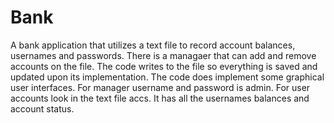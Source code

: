 # Bank
A bank application that utilizes a text file to record account balances, usernames and passwords.
There is a managaer that can add and remove accounts on the file.
The code writes to the file so everything is saved and updated upon its implementation.
The code does implement some graphical user interfaces. For manager username and password is admin. For user accounts 
look in the text file accs. It has all the usernames balances and account status.  

